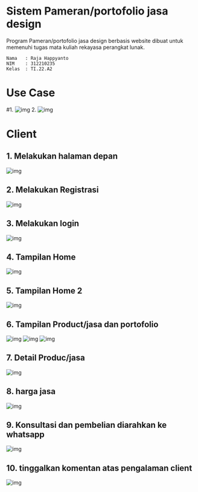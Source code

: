 # Sistem Pameran/portofolio jasa design
Program Pameran/portofolio jasa design berbasis website dibuat untuk memenuhi tugas mata kuliah rekayasa perangkat lunak. 

```
Nama   : Raja Happyanto
NIM    : 312210235
Kelas  : TI.22.A2
```

# Use Case
#1. 
![img](https://github.com/luffy-arc/Sistem_PameranDesign/blob/main/usecase1.png)
2. 
![img](https://github.com/luffy-arc/Sistem_PameranDesign/blob/main/usecase2.png)


# Client
## 1. Melakukan halaman depan

![img](https://github.com/luffy-arc/Sistem_PameranDesign/blob/main/Screenshot%20(96).png)

## 2. Melakukan Registrasi

![img](https://github.com/luffy-arc/Sistem_PameranDesign/blob/main/Screenshot%20(97).png)

## 3. Melakukan login

![img](https://github.com/luffy-arc/Sistem_PameranDesign/blob/main/Screenshot%20(98).png)

## 4. Tampilan Home

![img](https://github.com/luffy-arc/Sistem_PameranDesign/blob/main/Screenshot%20(99).png)

## 5. Tampilan Home 2

![img](https://github.com/luffy-arc/Sistem_PameranDesign/blob/main/Screenshot%20(100).png)

## 6. Tampilan Product/jasa dan portofolio

![img](https://github.com/luffy-arc/Sistem_PameranDesign/blob/main/Screenshot%20(101).png)
![img](https://github.com/luffy-arc/Sistem_PameranDesign/blob/main/Screenshot%20(102).png)
![img](https://github.com/luffy-arc/Sistem_PameranDesign/blob/main/Screenshot%20(103).png)

## 7. Detail Produc/jasa

![img](https://github.com/luffy-arc/Sistem_PameranDesign/blob/main/Screenshot%20(104).png)

## 8. harga jasa

![img](https://github.com/luffy-arc/Sistem_PameranDesign/blob/main/Screenshot%20(105).png)

## 9. Konsultasi dan pembelian diarahkan ke whatsapp

![img](https://github.com/luffy-arc/Sistem_PameranDesign/blob/main/Screenshot%20(106).png)

## 10. tinggalkan komentan atas pengalaman client

![img](https://github.com/luffy-arc/Sistem_PameranDesign/blob/main/Screenshot%20(107).png)

